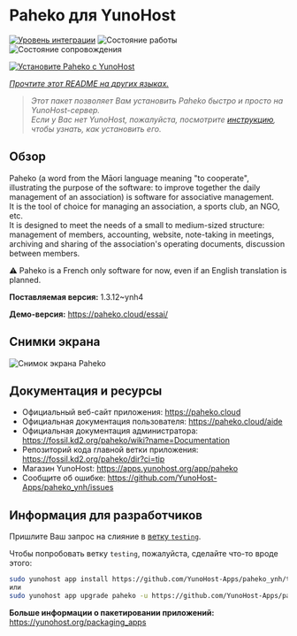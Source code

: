 <!--
Важно: этот README был автоматически сгенерирован <https://github.com/YunoHost/apps/tree/master/tools/readme_generator>
Он НЕ ДОЛЖЕН редактироваться вручную.
-->

# Paheko для YunoHost

[![Уровень интеграции](https://dash.yunohost.org/integration/paheko.svg)](https://ci-apps.yunohost.org/ci/apps/paheko/) ![Состояние работы](https://ci-apps.yunohost.org/ci/badges/paheko.status.svg) ![Состояние сопровождения](https://ci-apps.yunohost.org/ci/badges/paheko.maintain.svg)

[![Установите Paheko с YunoHost](https://install-app.yunohost.org/install-with-yunohost.svg)](https://install-app.yunohost.org/?app=paheko)

*[Прочтите этот README на других языках.](./ALL_README.md)*

> *Этот пакет позволяет Вам установить Paheko быстро и просто на YunoHost-сервер.*  
> *Если у Вас нет YunoHost, пожалуйста, посмотрите [инструкцию](https://yunohost.org/install), чтобы узнать, как установить его.*

## Обзор

Paheko (a word from the Māori language meaning "to cooperate", illustrating the purpose of the software: to improve together the daily management of an association) is software for associative management.  
It is the tool of choice for managing an association, a sports club, an NGO, etc.  
It is designed to meet the needs of a small to medium-sized structure: management of members, accounting, website, note-taking in meetings, archiving and sharing of the association's operating documents, discussion between members.

⚠️ Paheko is a French only software for now, even if an English translation is planned.


**Поставляемая версия:** 1.3.12~ynh4

**Демо-версия:** <https://paheko.cloud/essai/>

## Снимки экрана

![Снимок экрана Paheko](./doc/screenshots/screenshot.png)

## Документация и ресурсы

- Официальный веб-сайт приложения: <https://paheko.cloud>
- Официальная документация пользователя: <https://paheko.cloud/aide>
- Официальная документация администратора: <https://fossil.kd2.org/paheko/wiki?name=Documentation>
- Репозиторий кода главной ветки приложения: <https://fossil.kd2.org/paheko/dir?ci=tip>
- Магазин YunoHost: <https://apps.yunohost.org/app/paheko>
- Сообщите об ошибке: <https://github.com/YunoHost-Apps/paheko_ynh/issues>

## Информация для разработчиков

Пришлите Ваш запрос на слияние в [ветку `testing`](https://github.com/YunoHost-Apps/paheko_ynh/tree/testing).

Чтобы попробовать ветку `testing`, пожалуйста, сделайте что-то вроде этого:

```bash
sudo yunohost app install https://github.com/YunoHost-Apps/paheko_ynh/tree/testing --debug
или
sudo yunohost app upgrade paheko -u https://github.com/YunoHost-Apps/paheko_ynh/tree/testing --debug
```

**Больше информации о пакетировании приложений:** <https://yunohost.org/packaging_apps>
